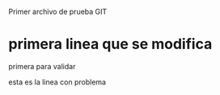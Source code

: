 Primer archivo de prueba GIT

# primera linea que se modifica
primera para validar

esta es la linea con problema
